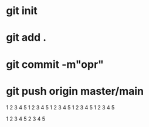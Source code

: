 # git init
# git add .
# git commit -m"opr"
# git push origin master/main

1 2 3 4 5
1 2 3 4 5
1 2 3 4 5
1 2 3 4 5
1 2 3 4 5

1 2 3 4 5
2
3
4
5
